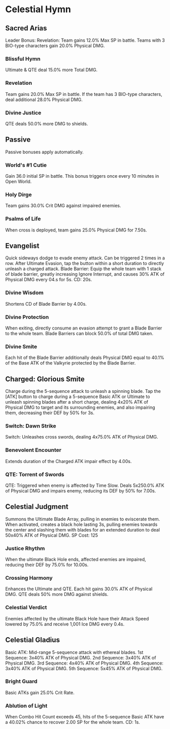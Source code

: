 # Celestial Hymn

## Sacred Arias

Leader Bonus:
Revelation: Team gains 12.0% Max SP in battle. Teams with 3 BIO-type characters gain 20.0% Physical DMG.

### Blissful Hymn

Ultimate & QTE deal 15.0% more Total DMG.

### Revelation

Team gains 20.0% Max SP in battle. If the team has 3 BIO-type characters, deal additional 28.0% Physical DMG.

### Divine Justice

QTE deals 50.0% more DMG to shields.

## Passive

Passive bonuses apply automatically.

### World's #1 Cutie

Gain 36.0 initial SP in battle. This bonus triggers once every 10 minutes in Open World.

### Holy Dirge

Team gains 30.0% Crit DMG against impaired enemies.

### Psalms of Life

When cross is deployed, team gains 25.0% Physical DMG for 7.50s.

## Evangelist

Quick sideways dodge to evade enemy attack. Can be triggered 2 times in a row.
After Ultimate Evasion, tap the button within a short duration to directly unleash a charged attack.
Blade Barrier: Equip the whole team with 1 stack of blade barrier, greatly increasing Ignore Interrupt, and causes 30% ATK of Physical DMG every 04.s for 5s. CD: 20s.

### Divine Wisdom

Shortens CD of Blade Barrier by 4.00s.

### Divine Protection

When exiting, directly consume an evasion attempt to grant a Blade Barrier to the whole team. Blade Barriers can block 50.0% of total DMG taken.

### Divine Smite

Each hit of the Blade Barrier additionally deals Physical DMG equal to 40.1% of the Base ATK of the Valkyrie protected by the Blade Barrier.

## Charged: Glorious Smite

Charge during the 5-sequence attack to unleash a spinning blade.
Tap the [ATK] button to charge during a 5-sequence Basic ATK or Ultimate to unleash spinning blades after a short charge, dealing 4x20% ATK of Physical DMG to target and its surrounding enemies, and also impairing them, decreasing their DEF by 50% for 3s.

### Switch: Dawn Strike

Switch: Unleashes cross swords, dealing 4x75.0% ATK of Physical DMG.

### Benevolent Encounter

Extends duration of the Charged ATK impair effect by 4.00s.

### QTE: Torrent of Swords

QTE: Triggered when enemy is affected by Time Slow. Deals 5x250.0% ATK of Physical DMG and impairs enemy, reducing its DEF by 50% for 7.00s.

## Celestial Judgment

Summons the Ultimate Blade Array, pulling in enemies to eviscerate them.
When activated, creates a black hole lasting 3s, pulling enemies towards the center and slashing them with blades for an extended duration to deal 50x40% ATK of Physical DMG.
SP Cost: 125

### Justice Rhythm

When the ultimate Black Hole ends, affected enemies are impaired, reducing their DEF by 75.0% for 10.00s.

### Crossing Harmony

Enhances the Ultimate and QTE. Each hit gains 30.0% ATK of Physical DMG. QTE deals 50% more DMG against shields.

### Celestial Verdict

Enemies affected by the ultimate Black Hole have their Attack Speed lowered by 75.0% and receive 1,001 Ice DMG every 0.4s.

## Celestial Gladius

Basic ATK: Mid-range 5-sequence attack with ethereal blades.
1st Sequence: 3x40% ATK of Physical DMG.
2nd Sequence: 3x40% ATK of Physical DMG.
3rd Sequence: 4x40% ATK of Physical DMG.
4th Sequence: 3x40% ATK of Physical DMG.
5th Sequence: 5x45% ATK of Physical DMG.

### Bright Guard

Basic ATKs gain 25.0% Crit Rate.

### Ablution of Light

When Combo Hit Count exceeds 45, hits of the 5-sequence Basic ATK have a 40.02% chance to recover 2.00 SP for the whole team. CD: 1s.